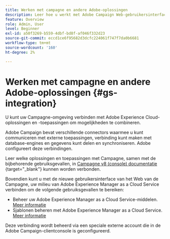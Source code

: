 ```yaml
---
title: Werken met campagne en andere Adobe-oplossingen
description: Leer hoe u werkt met Adobe Campaign Web-gebruikersinterface en Adobe Experience Cloud-oplossingen en -toepassingen
feature: Overview
role: Admin, User
level: Beginner
exl-id: a50f3269-b559-4dbf-bd8f-af046f332d23
source-git-commit: eccd1ce6f95682d3dcfc224061f747f7da0b6681
workflow-type: tm+mt
source-wordcount: '160'
ht-degree: 2%

---
```



# Werken met campagne en andere Adobe-oplossingen {#gs-integration}

U kunt uw Campagne-omgeving verbinden met Adobe Experience Cloud-oplossingen en -toepassingen om mogelijkheden te combineren.

Adobe Campaign bevat verschillende connectors waarmee u kunt communiceren met externe toepassingen, verbinding kunt maken met database-engines en gegevens kunt delen en synchroniseren. Adobe configureert deze verbindingen.

Leer welke oplossingen en toepassingen met Campagne, samen met de bijbehorende gebruiksgevallen, in [ Campagne v8 (console) documentatie ](https://experienceleague.adobe.com/docs/campaign/campaign-v8/connect/integration.html?lang=nl-NL){target="_blank"}  kunnen worden verbonden.

Bovendien kunt u met de nieuwe gebruikersinterface van het Web van de Campagne, uw milieu van Adobe Experience Manager as a Cloud Service verbinden om de volgende gebruiksgevallen te bereiken:

* Beheer uw Adobe Experience Manager as a Cloud Service-middelen. [Meer informatie](aem-assets.md)
* Sjablonen beheren met Adobe Experience Manager as a Cloud Service. [Meer informatie](aem-content.md)

Deze verbinding wordt beheerd via een speciale externe account die in de Adobe Campaign-clientconsole is geconfigureerd.
